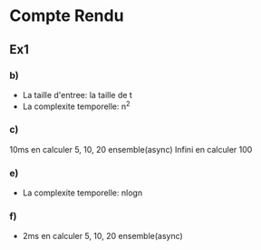 # Compte Rendu
## Ex1
### b)
- La taille d'entree: la taille de t
- La complexite temporelle: n<sup>2</sup>
### c)
10ms en calculer 5, 10, 20 ensemble(async)
Infini en calculer 100
### e)
- La complexite temporelle: nlogn
### f)
- 2ms en calculer 5, 10, 20 ensemble(async)
